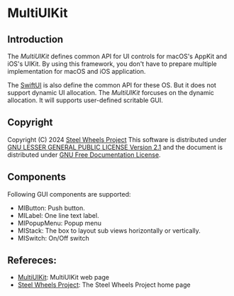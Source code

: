 # MultiUIKit

## Introduction
The *MultiUIKit* defines common API for UI controls for macOS's AppKit and iOS's UIKit.
By using this framework, you don't have to prepare multiple implementation for macOS and iOS application.

The [SwiftUI](https://developer.apple.com/tutorials/swiftui/) is also define the common API for these OS. But it does not support dynamic UI allocation.
The *MultiUIKit* forcuses on the dynamic allocation.
It will supports user-defined scritable GUI.

## Copyright
Copyright (C) 2024 [Steel Wheels Project](https://github.com/steel-wheels/Project) This software is distributed under [GNU LESSER GENERAL PUBLIC LICENSE Version 2.1](https://www.gnu.org/licenses/lgpl-2.1-standalone.html) and the document is distributed under [GNU Free Documentation License](https://www.gnu.org/licenses/fdl-1.3.en.html).

## Components
Following GUI components are supported:
* MIButton:     Push button.
* MILabel:      One line text label.
* MIPopupMenu:  Popup menu
* MIStack:      The box to layout sub views horizontally or vertically.
* MISwitch:     On/Off switch

## Refereces:
* [MultiUIKit](https://github.com/steel-wheels/MultiUIKit): MultiUIKit web page
* [Steel Wheels Project](https://github.com/steel-wheels/Project): The Steel Wheels Project home page


